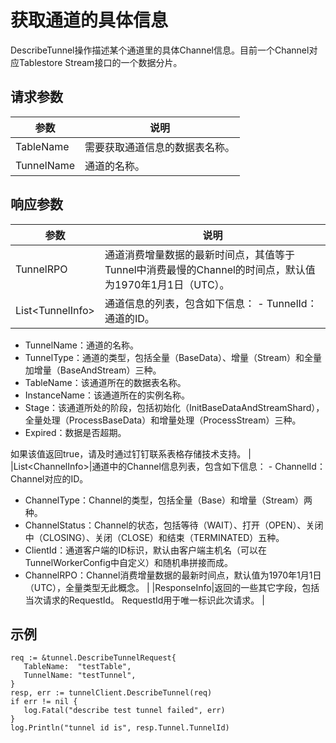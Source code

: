 # 获取通道的具体信息

DescribeTunnel操作描述某个通道里的具体Channel信息。目前一个Channel对应Tablestore Stream接口的一个数据分片。

## 请求参数

|参数|说明|
|--|--|
|TableName|需要获取通道信息的数据表名称。|
|TunnelName|通道的名称。|

## 响应参数

|参数|说明|
|--|--|
|TunnelRPO|通道消费增量数据的最新时间点，其值等于Tunnel中消费最慢的Channel的时间点，默认值为1970年1月1日（UTC）。|
|List<TunnelInfo\>|通道信息的列表，包含如下信息： -   TunnelId：通道的ID。
-   TunnelName：通道的名称。
-   TunnelType：通道的类型，包括全量（BaseData）、增量（Stream）和全量加增量（BaseAndStream）三种。
-   TableName：该通道所在的数据表名称。
-   InstanceName：该通道所在的实例名称。
-   Stage：该通道所处的阶段，包括初始化（InitBaseDataAndStreamShard），全量处理（ProcessBaseData）和增量处理（ProcessStream）三种。
-   Expired：数据是否超期。

如果该值返回true，请及时通过钉钉联系表格存储技术支持。 |
|List<ChannelInfo\>|通道中的Channel信息列表，包含如下信息： -   ChannelId：Channel对应的ID。
-   ChannelType：Channel的类型，包括全量（Base）和增量（Stream）两种。
-   ChannelStatus：Channel的状态，包括等待（WAIT）、打开（OPEN）、关闭中（CLOSING）、关闭（CLOSE）和结束（TERMINATED）五种。
-   ClientId：通道客户端的ID标识，默认由客户端主机名（可以在TunnelWorkerConfig中自定义）和随机串拼接而成。
-   ChannelRPO：Channel消费增量数据的最新时间点，默认值为1970年1月1日（UTC），全量类型无此概念。 |
|ResponseInfo|返回的一些其它字段，包括当次请求的RequestId。 RequestId用于唯一标识此次请求。 |

## 示例

```
req := &tunnel.DescribeTunnelRequest{
   TableName:  "testTable",
   TunnelName: "testTunnel",
}
resp, err := tunnelClient.DescribeTunnel(req)
if err != nil {
   log.Fatal("describe test tunnel failed", err)
}
log.Println("tunnel id is", resp.Tunnel.TunnelId)
```

